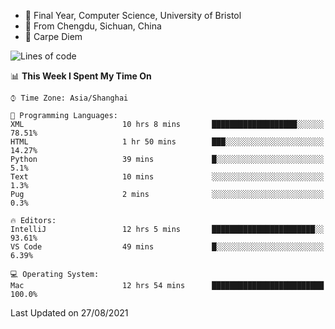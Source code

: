 - :school: Final Year, Computer Science, University of Bristol 
- :panda_face: From Chengdu, Sichuan, China
- :musical_keyboard: Carpe Diem

<!--START_SECTION:waka-->
![Lines of code](https://img.shields.io/badge/From%20Hello%20World%20I%27ve%20Written-115540%20lines%20of%20code-blue)

📊 **This Week I Spent My Time On** 

```text
⌚︎ Time Zone: Asia/Shanghai

💬 Programming Languages: 
XML                      10 hrs 8 mins       ███████████████████░░░░░░   78.51% 
HTML                     1 hr 50 mins        ███░░░░░░░░░░░░░░░░░░░░░░   14.27% 
Python                   39 mins             █░░░░░░░░░░░░░░░░░░░░░░░░   5.1% 
Text                     10 mins             ░░░░░░░░░░░░░░░░░░░░░░░░░   1.3% 
Pug                      2 mins              ░░░░░░░░░░░░░░░░░░░░░░░░░   0.3%

🔥 Editors: 
IntelliJ                 12 hrs 5 mins       ███████████████████████░░   93.61% 
VS Code                  49 mins             █░░░░░░░░░░░░░░░░░░░░░░░░   6.39%

💻 Operating System: 
Mac                      12 hrs 54 mins      █████████████████████████   100.0%

```


 Last Updated on 27/08/2021
<!--END_SECTION:waka-->
